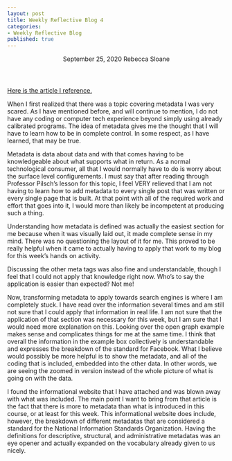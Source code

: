 ```yaml
---
layout: post
title: Weekly Reflective Blog 4
categories:
- Weekly Reflective Blog
published: true
---
```

<article>
	<header>
		<h1Weekly Reflective Blog 4</h1>
		<time>September 25, 2020</time>
		<span class="author-name">Rebecca Sloane</span>
	</header>
</article>

[Here is the article I reference.](https://community.widen.com/collective/s/article/What-is-metadata)

When I first realized that there was a topic covering metadata I was very scared. 
As I have mentioned before, and will continue to mention, I do not have any coding or computer tech experience beyond simply using already calibrated programs. 
The idea of metadata gives me the thought that I will have to learn how to be in complete control.
In some respect, as I have learned, that may be true.

Metadata is data about data and with that comes having to be knowledgeable about what supports what in return. 
As a normal technological consumer, all that I would normally have to do is worry about the surface level configurements. 
I must say that after reading through Professor Pilsch’s lesson for this topic, I feel VERY relieved that I am not having to learn how to add metadata to every single post that was written or every single page that is built.
At that point with all of the required work and effort that goes into it, I would more than likely be incompetent at producing such a thing.

Understanding how metadata is defined was actually the easiest section for me because when it was visually laid out, it made complete sense in my mind.
There was no questioning the layout of it for me.
This proved to be really helpful when it came to actually having to apply that work to my blog for this week’s hands on activity. 

Discussing the other meta tags was also fine and understandable, though I feel that I could not apply that knowledge right now.
Who’s to say the application is easier than expected? 
Not me!

Now, transforming metadata to apply towards search engines is where I am completely stuck.
I have read over the information several times and am still not sure that I could apply that information in real life.
I am not sure that the application of that section was necessary for this week, but I am sure that I would need more explanation on this.
Looking over the open graph example makes sense and complicates things for me at the same time. 
I think that overall the information in the example box collectively is understandable and expresses the breakdown of the standard for Facebook.
What I believe would possibly be more helpful is to show the metadata, and all of the coding that is included, embedded into the other data.
In other words, we are seeing the zoomed in version instead of the whole picture of what is going on with the data.

I found the informational website that I have attached and was blown away with what was included.
The main point I want to bring from that article is the fact that there is more to metadata than what is introduced in this course, or at least for this week.
This informational website does include, however, the breakdown of different metadatas that are considered a standard for the National Information Standards Organization. 
Having the definitions for descriptive, structural, and administrative metadatas was an eye opener and actually expanded on the vocabulary already given to us nicely. 
